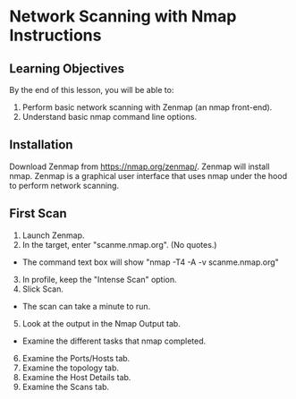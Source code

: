 Network Scanning with Nmap Instructions
========================================


Learning Objectives
-------------------------------
By the end of this lesson, you will be able to:

1. Perform basic network scanning with Zenmap (an nmap front-end).
2. Understand basic nmap command line options.

Installation
----------------------------------
Download Zenmap from https://nmap.org/zenmap/. Zenmap will install nmap. Zenmap is a graphical user interface that uses nmap under the hood to perform network scanning.

First Scan
-----------------------------------
1) Launch Zenmap.
2) In the target, enter "scanme.nmap.org". (No quotes.)
  - The command text box will show "nmap -T4 -A -v scanme.nmap.org"
3) In profile, keep the "Intense Scan" option.
4) Slick Scan.
  - The scan can take a minute to run.
5) Look at the output in the Nmap Output tab.
  - Examine the different tasks that nmap completed.
6) Examine the Ports/Hosts tab.
7) Examine the topology tab.
8) Examine the Host Details tab.
9) Examine the Scans tab.